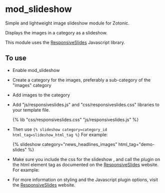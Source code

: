 mod_slideshow
=============

Simple and lightweight image slideshow module for Zotonic.

Displays the images in a category as a slideshow.

This module uses the [ResponsiveSlides] Javascript library.

## To use

* Enable mod_slideshow
* Create a category for the images, preferably a sub-category of the "images" category
* Add images to the category
* Add "js/responsiveslides.js" and "css/responsiveslides.css" libraries to your template file.

    {% lib
         "css/responsiveslides.css"
         "js/responsiveslides.js"
    %}


* Then use ``{% slideshow category=category_id html_tag=slideshow_html_tag %}``
  For example:

    {% slideshow category="news_headlines_images" html_tag="demo-slides" %}

* Make sure you include the css for the slideshow , and call the plugin on the html element tag as documented on the
   [ResponsiveSlides] website. For example:

    <script>
      $(function() {
          $(".demo-slides").responsiveSlides();
      });
    </script>

* For more information on styling and the Javascript plugin options, visit the [ResponsiveSlides] website.


[ResponsiveSlides]: http://responsiveslides.com/ "Simple & lightweight responsive slider plugin"
